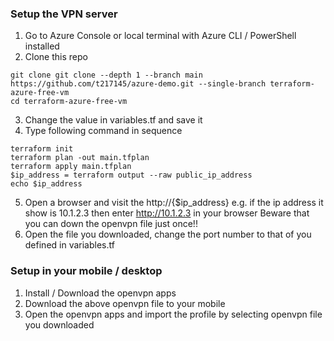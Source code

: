 ### Setup the VPN server
1. Go to Azure Console or local terminal with Azure CLI / PowerShell installed
2. Clone this repo
```console
git clone git clone --depth 1 --branch main https://github.com/t217145/azure-demo.git --single-branch terraform-azure-free-vm
cd terraform-azure-free-vm

```
3. Change the value in variables.tf and save it
4. Type following command in sequence
```console
terraform init
terraform plan -out main.tfplan
terraform apply main.tfplan
$ip_address = terraform output --raw public_ip_address
echo $ip_address

```
5. Open a browser and visit the http://{$ip_address}
e.g. if the ip address it show is 10.1.2.3 then enter http://10.1.2.3 in your browser
Beware that you can down the openvpn file just once!!
6. Open the file you downloaded, change the port number to that of you defined in variables.tf

### Setup in your mobile / desktop
1. Install / Download the openvpn apps
2. Download the above openvpn file to your mobile
3. Open the openvpn apps and import the profile by selecting openvpn file you downloaded
